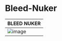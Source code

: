 # Bleed-Nuker
| BLEED NUKER | 
| ------------- | 
| ![image](https://cdn.discordapp.com/attachments/753421413871779880/846115959353376818/test.PNG) |

